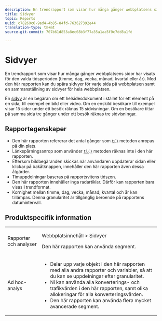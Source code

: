 ```yaml
---
description: En trendrapport som visar hur många gånger webbplatsens sidor har visats för den valda tidsperioden (timme, dag, vecka, månad, kvartal eller år). Med den här rapporten kan du spåra sidvyer för varje sida på webbplatsen samt en sammanställning av sidvyer för hela webbplatsen.
title: Sidvyer
topic: Reports
uuid: c78260c6-9ad4-4b85-84fd-763627392e44
translation-type: tm+mt
source-git-commit: 707b61d853a8ec68b3f77a35a1aa5f0c7dd8a1fd

---
```



# Sidvyer

En trendrapport som visar hur många gånger webbplatsens sidor har visats för den valda tidsperioden (timme, dag, vecka, månad, kvartal eller år). Med den här rapporten kan du spåra sidvyer för varje sida på webbplatsen samt en sammanställning av sidvyer för hela webbplatsen.

En [sidvy](/help/components/c-variables/c-metrics/metrics-page-view.md) är en begäran om ett helsidesdokument i stället för ett element på en sida, till exempel en bild eller video. Om en enskild besökare till exempel visar 15 sidor under ett besök räknas 15 sidvisningar. Om en besökare tittar på samma sida tre gånger under ett besök räknas tre sidvisningar.

## Rapportegenskaper

* Den här rapporten refererar det antal gånger som [`t()`](/help/implement/vars/functions/t-method.md) metoden anropas på din plats.
* Länkspårningsanrop som använder [`tl()`](/help/implement/vars/functions/tl-method.md) metoden räknas inte i den här rapporten.
* Eftersom bildbegäranden skickas när användaren uppdaterar sidan eller klickar på bakåtknappen, innehåller den här rapporten även dessa åtgärder.
* Timuppdelningar baseras på rapportsvitens tidszon.
* Den här rapporten innehåller inga radartiklar. Därför kan rapporten bara visas i trendformat.
* Kornighet mellan timme, dag, vecka, månad, kvartal och år kan tillämpas. Denna granularitet är tillgänglig beroende på rapportens datumintervall.

## Produktspecifik information

<table id="table_61F964F47D1D43508B271999F495F7F9"> 
 <tbody> 
  <tr> 
   <td colname="col1"> <p> Rapporter och analyser </p> </td> 
   <td colname="col2"> <p> <span class="uicontrol"> Webbplatsinnehåll</span> &gt; <span class="uicontrol"> Sidvyer</span> </p> <p>Den här rapporten kan använda segment. </p> </td> 
  </tr> 
  <tr> 
   <td colname="col1"> <p> Ad hoc-analys </p> </td> 
   <td colname="col2"> 
    <ul id="ul_DB66B8F9F6BF473A83EC7668F59776D0"> 
     <li id="li_D1CB486058F040859560D5BFDF3972EE"> Delar upp varje objekt i den här rapporten med alla andra rapporter och variabler, så att du kan se uppdelningar efter granularitet. </li> 
     <li id="li_BAADA9ADDD6F47B08D129FD30CD8EF2E">Ni kan använda alla konverterings- och trafikvärden i den här rapporten, samt olika allokeringar för alla konverteringsvärden. </li> 
     <li id="li_3696CA6E0BD54305B3609CCC80F851BA">Den här rapporten kan använda flera mycket avancerade segment. </li> 
    </ul> </td> 
  </tr> 
 </tbody> 
</table>

